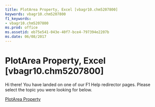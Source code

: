```yaml
---
title: PlotArea Property, Excel [vbagr10.chm5207800]
keywords: vbagr10.chm5207800
f1_keywords:
- vbagr10.chm5207800
ms.prod: office
ms.assetid: eb75e541-043e-40f7-bce4-797394e2207b
ms.date: 06/08/2017
---
```



# PlotArea Property, Excel [vbagr10.chm5207800]

Hi there! You have landed on one of our F1 Help redirector pages. Please select the topic you were looking for below.

[PlotArea Property](http://msdn.microsoft.com/library/047e8445-1197-2c9e-538d-5f77f6125c4c%28Office.15%29.aspx)

